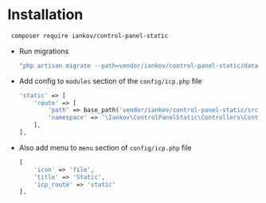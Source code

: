 # Installation

```bash
 composer require iankov/control-panel-static
```

* Run migrations

    ```bash
    "php artisan migrate --path=vendor/iankov/control-panel-static/database/migrations",
    ```
    
* Add config to `modules` section of the `config/icp.php` file
    ```php
    'static' => [
        'route' => [
            'path' => base_path('vendor/iankov/control-panel-static/src/routes/static.php'),
            'namespace' => '\Iankov\ControlPanelStatic\Controllers\Control',
        ],
    ],
    ```

* Also add menu to `menu` section of `config/icp.php` file
    ```php
    [
        'icon' => 'file',
        'title' => 'Static',
        'icp_route' => 'static'
    ],
    ```
